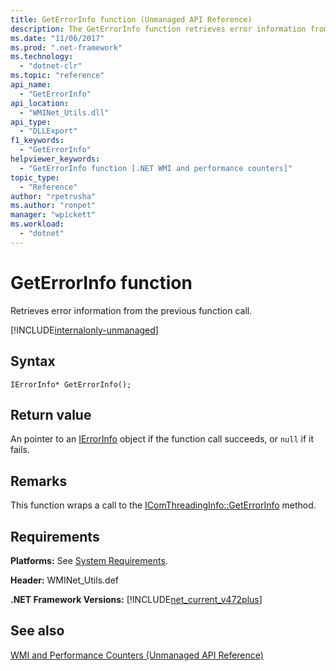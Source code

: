 ```yaml
---
title: GetErrorInfo function (Unmanaged API Reference)
description: The GetErrorInfo function retrieves error information from the previous function call.
ms.date: "11/06/2017"
ms.prod: ".net-framework"
ms.technology: 
  - "dotnet-clr"
ms.topic: "reference"
api_name: 
  - "GetErrorInfo"
api_location: 
  - "WMINet_Utils.dll"
api_type: 
  - "DLLExport"
f1_keywords: 
  - "GetErrorInfo"
helpviewer_keywords: 
  - "GetErrorInfo function [.NET WMI and performance counters]"
topic_type: 
  - "Reference"
author: "rpetrusha"
ms.author: "ronpet"
manager: "wpickett"
ms.workload: 
  - "dotnet"
---
```

# GetErrorInfo function
Retrieves error information from the previous function call.  
  
[!INCLUDE[internalonly-unmanaged](../../../../includes/internalonly-unmanaged.md)]
  
## Syntax  
  
```  
IErrorInfo* GetErrorInfo(); 
```  

## Return value

An pointer to an [IErrorInfo](https://msdn.microsoft.com/library/windows/desktop/ms221233(v=vs.85).aspx) object if the function call succeeds, or `null` if it fails.
  
## Remarks

This function wraps a call to the [IComThreadingInfo::GetErrorInfo](https://msdn.microsoft.com/library/windows/desktop/ms683752(v=vs.85).aspx) method.

## Requirements  
 **Platforms:** See [System Requirements](../../../../docs/framework/get-started/system-requirements.md).  
  
 **Header:** WMINet_Utils.def  
  
 **.NET Framework Versions:** [!INCLUDE[net_current_v472plus](../../../../includes/net-current-v472plus.md)]  
  
## See also  
[WMI and Performance Counters (Unmanaged API Reference)](index.md)

